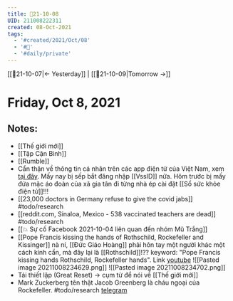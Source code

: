 ```yaml
---
title: 📝21-10-08
UID: 211008222311
created: 08-Oct-2021
tags:
  - '#created/2021/Oct/08'
  - '#📅'
  - '#daily/private'
---
```

[[📝21-10-07|<- Yesterday]] | [[📝21-10-09|Tomorrow ->]]
# Friday, Oct 8, 2021

## Notes:
- [[Thế giới mới]]
- [[Tập Cận Bình]]
- [[Rumble]]
- Cẩn thận về thông tin cá nhân trên các app điện tử của Việt Nam, xem [tại đây](https://vnhacker.blogspot.com/2021/10/canh-bao-lo-hong-lo-thong-tin-gan-25.html?m=1&fbclid=IwAR1y20k5hUNaKkYokyeXpocw_UTDx6mV9zOpEaeUhGWMHkrSsaHuJ1IHGg0). Mấy nay bị sếp bắt đăng nhập [[VssID]] nữa. Hôm trước bị mấy đứa mặc áo đoàn của xã gia tân đi từng nhà ép cài đặt [[Sổ sức khỏe điện tử]]!!!
- [[23,000 doctors in Germany refuse to give the covid jabs]] #todo/research 
- [[reddit.com, Sinaloa, Mexico - 538 vaccinated teachers are dead]] #todo/research 
- [[💥 Sự cố Facebook 2021-10-04 liên quan đến nhóm Mũ Trắng]]
- [[Pope Francis kissing the hands of Rothschild, Rockefeller and Kissinger]] nà ní, [[Đức Giáo Hoàng]] phải hôn tay một người khác một cách kính cẩn, mà đây lại là [[Rothschild]]!?? keyword: "Pope Francis kissing hands Rothschild, Rockefeller hands". Link [youtube](https://www.youtube.com/watch?v=7KfuRW1c5Mk)
![[Pasted image 20211008234629.png]]
![[Pasted image 20211008234702.png]]
- Tái thiết lập (Great Reset) -> cụm từ để nói về [[Thế giới mới]]
- Mark Zuckerberg tên thật Jacob Greenberg là cháu ngoại của Rockefeller. #todo/research [telegram](https://t.me/TinCOVID19VaccineCapNhat/1466)
